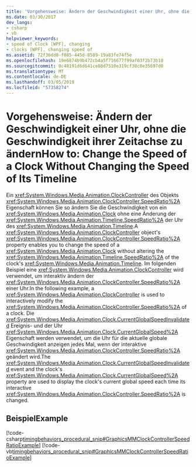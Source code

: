 ```yaml
---
title: 'Vorgehensweise: Ändern der Geschwindigkeit einer Uhr, ohne die Geschwindigkeit ihrer Zeitachse zu ändern'
ms.date: 03/30/2017
dev_langs:
- csharp
- vb
helpviewer_keywords:
- speed of Clock [WPF], changing
- clocks [WPF], changing speed of
ms.assetid: 72f36dd0-f085-445d-8589-19a83fe74f5e
ms.openlocfilehash: 19e6874b9b472cb4a5f716677f99af03f2b73b10
ms.sourcegitcommit: 0c48191d6d641ce88d7510e319cf38c0e35697d0
ms.translationtype: MT
ms.contentlocale: de-DE
ms.lasthandoff: 03/05/2019
ms.locfileid: "57358274"
---
```

# <a name="how-to-change-the-speed-of-a-clock-without-changing-the-speed-of-its-timeline"></a><span data-ttu-id="ec9c5-102">Vorgehensweise: Ändern der Geschwindigkeit einer Uhr, ohne die Geschwindigkeit ihrer Zeitachse zu ändern</span><span class="sxs-lookup"><span data-stu-id="ec9c5-102">How to: Change the Speed of a Clock Without Changing the Speed of Its Timeline</span></span>
<span data-ttu-id="ec9c5-103">Ein <xref:System.Windows.Media.Animation.ClockController> des Objekts <xref:System.Windows.Media.Animation.ClockController.SpeedRatio%2A> Eigenschaft können Sie so ändern Sie die Geschwindigkeit von ein <xref:System.Windows.Media.Animation.Clock> ohne eine Änderung der <xref:System.Windows.Media.Animation.Timeline.SpeedRatio%2A> der Uhr des <xref:System.Windows.Media.Animation.Timeline>.</span><span class="sxs-lookup"><span data-stu-id="ec9c5-103">A <xref:System.Windows.Media.Animation.ClockController> object's <xref:System.Windows.Media.Animation.ClockController.SpeedRatio%2A> property enables you to change the speed of a <xref:System.Windows.Media.Animation.Clock> without altering the <xref:System.Windows.Media.Animation.Timeline.SpeedRatio%2A> of the clock's <xref:System.Windows.Media.Animation.Timeline>.</span></span> <span data-ttu-id="ec9c5-104">Im folgenden Beispiel eine <xref:System.Windows.Media.Animation.ClockController> wird verwendet, um interaktiv ändern der <xref:System.Windows.Media.Animation.ClockController.SpeedRatio%2A> einer Uhr.</span><span class="sxs-lookup"><span data-stu-id="ec9c5-104">In the following example, a <xref:System.Windows.Media.Animation.ClockController> is used to interactively modify the <xref:System.Windows.Media.Animation.ClockController.SpeedRatio%2A> of a clock.</span></span> <span data-ttu-id="ec9c5-105">Die <xref:System.Windows.Media.Animation.Clock.CurrentGlobalSpeedInvalidated> Ereignis- und der Uhr <xref:System.Windows.Media.Animation.Clock.CurrentGlobalSpeed%2A> Eigenschaft werden verwendet, um die Uhr für die aktuelle globale Geschwindigkeit anzeigen jedes Mal, wenn der interaktive <xref:System.Windows.Media.Animation.ClockController.SpeedRatio%2A> geändert wird.</span><span class="sxs-lookup"><span data-stu-id="ec9c5-105">The <xref:System.Windows.Media.Animation.Clock.CurrentGlobalSpeedInvalidated> event and the clock's <xref:System.Windows.Media.Animation.Clock.CurrentGlobalSpeed%2A> property are used to display the clock's current global speed each time its interactive <xref:System.Windows.Media.Animation.ClockController.SpeedRatio%2A> is changed.</span></span>  
  
## <a name="example"></a><span data-ttu-id="ec9c5-106">Beispiel</span><span class="sxs-lookup"><span data-stu-id="ec9c5-106">Example</span></span>  
 [!code-csharp[timingbehaviors_procedural_snip#GraphicsMMClockControllerSpeedRatioExample](~/samples/snippets/csharp/VS_Snippets_Wpf/timingbehaviors_procedural_snip/CSharp/ClockControllerSpeedRatioExample.cs#graphicsmmclockcontrollerspeedratioexample)]
 [!code-vb[timingbehaviors_procedural_snip#GraphicsMMClockControllerSpeedRatioExample](~/samples/snippets/visualbasic/VS_Snippets_Wpf/timingbehaviors_procedural_snip/visualbasic/clockcontrollerspeedratioexample.vb#graphicsmmclockcontrollerspeedratioexample)]
